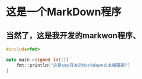 # 这是一个MarkDown程序

## 当然了，这是我开发的markwon程序、


~~~cpp
#include<fmt>

auto main->signed int(){
	fmt::println("这是cmx开发的Markdown文本编辑器")
}

~~~


